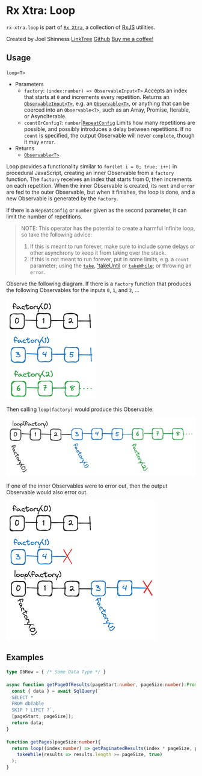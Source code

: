 # Rx Xtra: Loop

`rx-xtra.loop` is part of [`Rx Xtra`](https://github.com/JoelCodes/rx-xtra), a collection of [RxJS](https://rxjs.dev/) utilities.

Created by Joel Shinness [LinkTree](https://linktr.ee/yesthatjoelshinness) [Github](https://github.com/JoelCodes) [Buy me a coffee!](https://ko-fi.com/yesthatjoelshinness)

## Usage

`loop<T>`

* Parameters
  * `factory`: `(index:number) => ObservableInput<T>` Accepts an index that starts at `0` and increments every repetition.  Returns an [`ObservableInput<T>`](https://rxjs.dev/api/index/type-alias/ObservableInput), e.g. an [`Observable<T>`](https://rxjs.dev/api/index/class/Observable), or anything that can be coerced into an `Observable<T>`, such as an Array, Promise, Iterable, or AsyncIterable.
  * `countOrConfig?`: `number`|[`RepeatConfig`](https://rxjs.dev/api/index/interface/RepeatConfig) Limits how many repetitions are possible, and possibly introduces a delay between repetitions.  If no `count` is specified, the output Observable will never `complete`, though it may `error`.
* Returns
  * [`Observable<T>`](https://rxjs.dev/api/index/class/Observable)


Loop provides a functionality similar to `for(let i = 0; true; i++)` in procedural JavaScript, creating an inner Observable from a `factory` function.  The `factory` receives an index that starts from 0, then increments on each repetition.  When the inner Observable is created, its `next` and `error` are fed to the outer Observable, but when it finishes, the loop is done, and a new Observable is generated by the `factory`.

If there is a `RepeatConfig` or `number` given as the second parameter, it can limit the number of repetitions.

> NOTE: This operator has the potential to create a harmful infinite loop, so take the following advice:
> 1. If this is meant to run forever, make sure to include some delays or other asynchrony to keep it from taking over the stack.
> 2. If this is not meant to run forever, put in some limits, e.g. a `count` parameter; using the [`take`](https://rxjs.dev/api/index/function/take), ['takeUntil](https://rxjs.dev/api/index/function/takeUntil) or [`takeWhile`](https://rxjs.dev/api/index/function/takeWhile); or throwing an `error`.

Observe the following diagram.  If there is a `factory` function that produces the following Observables for the inputs `0`, `1`, and `2`, ...

![Diagram](./diagrams/factories.excalidraw.png)

Then calling `loop(factory)` would produce this Observable:

![Results](./diagrams/results.excalidraw.png)

If one of the inner Observables were to error out, then the output Observable would also error out.

![Errors](./diagrams/errors.excalidraw.png)

## Examples

```ts
type DbRow = { /* Some Data Type */ }

async function getPageOfResults(pageStart:number, pageSize:number):Promise<DbRow[]>{
  const { data } = await SqlQuery(`
  SELECT * 
  FROM dbTable 
  SKIP ? LIMIT ?`, 
  [pageStart, pageSize]);
  return data;
}

function getPages(pageSize:number){
  return loop((index:number) => getPaginatedResults(index * pageSize, pageSize)).pipe(
    takeWhile(results => results.length >= pageSize, true)
  );
}
```

